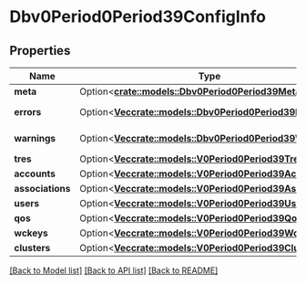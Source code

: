 # Dbv0Period0Period39ConfigInfo

## Properties

Name | Type | Description | Notes
------------ | ------------- | ------------- | -------------
**meta** | Option<[**crate::models::Dbv0Period0Period39Meta**](dbv0.0.39_meta.md)> |  | [optional]
**errors** | Option<[**Vec<crate::models::Dbv0Period0Period39Error>**](dbv0.0.39_error.md)> | Slurm errors | [optional]
**warnings** | Option<[**Vec<crate::models::Dbv0Period0Period39Warning>**](dbv0.0.39_warning.md)> | Slurm warnings | [optional]
**tres** | Option<[**Vec<crate::models::V0Period0Period39Tres>**](v0.0.39_tres.md)> |  | [optional]
**accounts** | Option<[**Vec<crate::models::V0Period0Period39Account>**](v0.0.39_account.md)> |  | [optional]
**associations** | Option<[**Vec<crate::models::V0Period0Period39Assoc>**](v0.0.39_assoc.md)> |  | [optional]
**users** | Option<[**Vec<crate::models::V0Period0Period39User>**](v0.0.39_user.md)> |  | [optional]
**qos** | Option<[**Vec<crate::models::V0Period0Period39Qos>**](v0.0.39_qos.md)> |  | [optional]
**wckeys** | Option<[**Vec<crate::models::V0Period0Period39Wckey>**](v0.0.39_wckey.md)> |  | [optional]
**clusters** | Option<[**Vec<crate::models::V0Period0Period39ClusterRec>**](v0.0.39_cluster_rec.md)> |  | [optional]

[[Back to Model list]](../README.md#documentation-for-models) [[Back to API list]](../README.md#documentation-for-api-endpoints) [[Back to README]](../README.md)


